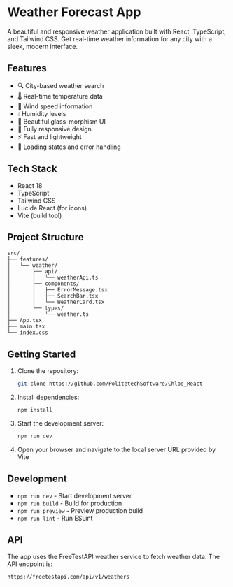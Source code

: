 # Weather Forecast App

A beautiful and responsive weather application built with React, TypeScript, and Tailwind CSS. Get real-time weather information for any city with a sleek, modern interface.


## Features

- 🔍 City-based weather search
- 🌡️ Real-time temperature data
- 💨 Wind speed information
- 💧 Humidity levels
- 🎨 Beautiful glass-morphism UI
- 📱 Fully responsive design
- ⚡ Fast and lightweight
- 🔄 Loading states and error handling

## Tech Stack

- React 18
- TypeScript
- Tailwind CSS
- Lucide React (for icons)
- Vite (build tool)

## Project Structure

```
src/
├── features/
│   └── weather/
│       ├── api/
│       │   └── weatherApi.ts
│       ├── components/
│       │   ├── ErrorMessage.tsx
│       │   ├── SearchBar.tsx
│       │   └── WeatherCard.tsx
│       └── types/
│           └── weather.ts
├── App.tsx
├── main.tsx
└── index.css
```

## Getting Started

1. Clone the repository:
   ```bash
   git clone https://github.com/PolitetechSoftware/Chloe_React
   ```

2. Install dependencies:
   ```bash
   npm install
   ```

3. Start the development server:
   ```bash
   npm run dev
   ```

4. Open your browser and navigate to the local server URL provided by Vite

## Development

- `npm run dev` - Start development server
- `npm run build` - Build for production
- `npm run preview` - Preview production build
- `npm run lint` - Run ESLint

## API

The app uses the FreeTestAPI weather service to fetch weather data. The API endpoint is:
```
https://freetestapi.com/api/v1/weathers
```
